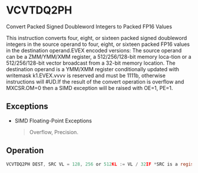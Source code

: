 # VCVTDQ2PH

Convert Packed Signed Doubleword Integers to Packed FP16 Values

This instruction converts four, eight, or sixteen packed signed doubleword integers in the source operand to four, eight, or sixteen packed FP16 values in the destination operand.EVEX encoded versions: The source operand can be a ZMM/YMM/XMM register, a 512/256/128-bit memory loca-tion or a 512/256/128-bit vector broadcast from a 32-bit memory location.
The destination operand is a YMM/XMM register conditionally updated with writemask k1.EVEX.vvvv is reserved and must be 1111b, otherwise instructions will #UD.If the result of the convert operation is overflow and MXCSR.OM=0 then a SIMD exception will be raised with OE=1, PE=1.

## Exceptions

- SIMD Floating-Point Exceptions
  > Overflow, Precision.

## Operation

```C
VCVTDQ2PH DEST, SRC VL = 128, 256 or 512KL := VL / 32IF *SRC is a register* and (VL = 512) AND (EVEX.b = 1):SET_RM(EVEX.RC)ELSE:SET_RM(MXCSR.RC)FOR j := 0 TO KL-1:IF k1[j] OR *no writemask*:IF *SRC is memory* and EVEX.b = 1:tsrc := SRC.dword[0]ELSEtsrc := SRC.dword[j]DEST.fp16[j] := Convert_integer32_to_fp16(tsrc)ELSE IF *zeroing*:DEST[MAXVL-1:VL/2] := 0 Intel C/C++ Compiler Intrinsic EquivalentVCVTDQ2PH __m256h _mm512_cvt_roundepi32_ph (__m512i a, int rounding);VCVTDQ2PH __m256h _mm512_mask_cvt_roundepi32_ph (__m256h src, __mmask16 k, __m512i a, int rounding);VCVTDQ2PH __m256h _mm512_maskz_cvt_roundepi32_ph (__mmask16 k, __m512i a, int rounding);VCVTDQ2PH __m128h _mm_cvtepi32_ph (__m128i a);VCVTDQ2PH __m128h _mm_mask_cvtepi32_ph (__m128h src, __mmask8 k, __m128i a);VCVTDQ2PH __m128h _mm_maskz_cvtepi32_ph (__mmask8 k, __m128i a);VCVTDQ2PH __m128h _mm256_cvtepi32_ph (__m256i a);VCVTDQ2PH __m128h _mm256_mask_cvtepi32_ph (__m128h src, __mmask8 k, __m256i a);VCVTDQ2PH __m128h _mm256_maskz_cvtepi32_ph (__mmask8 k, __m256i a);VCVTDQ2PH __m256h _mm512_cvtepi32_ph (__m512i a);VCVTDQ2PH __m256h _mm512_mask_cvtepi32_ph (__m256h src, __mmask16 k, __m512i a);VCVTDQ2PH __m256h _mm512_maskz_cvtepi32_ph (__mmask16 k, __m512i a);
```
